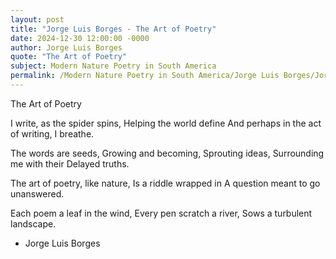 ```yaml
---
layout: post
title: "Jorge Luis Borges - The Art of Poetry"
date: 2024-12-30 12:00:00 -0000
author: Jorge Luis Borges
quote: "The Art of Poetry"
subject: Modern Nature Poetry in South America
permalink: /Modern Nature Poetry in South America/Jorge Luis Borges/Jorge Luis Borges - The Art of Poetry
---
```


The Art of Poetry

I write, as the spider spins,
Helping the world define
And perhaps in the act of writing,
I breathe.

The words are seeds,
Growing and becoming,
Sprouting ideas,
Surrounding me with their
Delayed truths.

The art of poetry, like nature,
Is a riddle wrapped in
A question meant to go unanswered.

Each poem a leaf in the wind,
Every pen scratch a river,
Sows a turbulent landscape.


- Jorge Luis Borges
